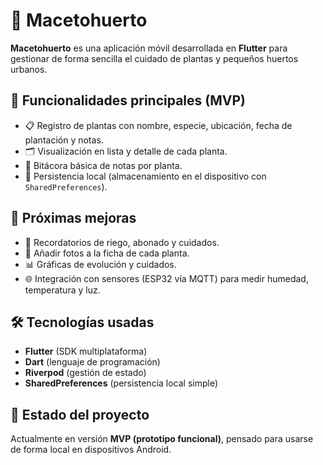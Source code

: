 # 🌱 Macetohuerto

**Macetohuerto** es una aplicación móvil desarrollada en **Flutter** para gestionar de forma sencilla el cuidado de plantas y pequeños huertos urbanos.  

## 🚀 Funcionalidades principales (MVP)  
- 📋 Registro de plantas con nombre, especie, ubicación, fecha de plantación y notas.  
- 🗂️ Visualización en lista y detalle de cada planta.  
- 📝 Bitácora básica de notas por planta.  
- 💾 Persistencia local (almacenamiento en el dispositivo con `SharedPreferences`).  

## 🔮 Próximas mejoras  
- 🔔 Recordatorios de riego, abonado y cuidados.  
- 📸 Añadir fotos a la ficha de cada planta.  
- 📊 Gráficas de evolución y cuidados.  
- 🌐 Integración con sensores (ESP32 vía MQTT) para medir humedad, temperatura y luz.  

## 🛠️ Tecnologías usadas  
- **Flutter** (SDK multiplataforma)  
- **Dart** (lenguaje de programación)  
- **Riverpod** (gestión de estado)  
- **SharedPreferences** (persistencia local simple)  

## 📱 Estado del proyecto  
Actualmente en versión **MVP (prototipo funcional)**, pensado para usarse de forma local en dispositivos Android.  
